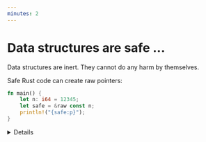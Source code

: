 ```yaml
---
minutes: 2
---
```


# Data structures are safe ...

Data structures are inert. They cannot do any harm by themselves.

Safe Rust code can create raw pointers:

```rust
fn main() {
    let n: i64 = 12345;
    let safe = &raw const n;
    println!("{safe:p}");
}
```

<details>

Consider a raw pointer to an integer, i.e., the value `safe` is the raw pointer
type `*const i64`. Raw pointers can be out-of-bounds, misaligned, or be null.
But the unsafe keyword is not required when creating them.

</details>
